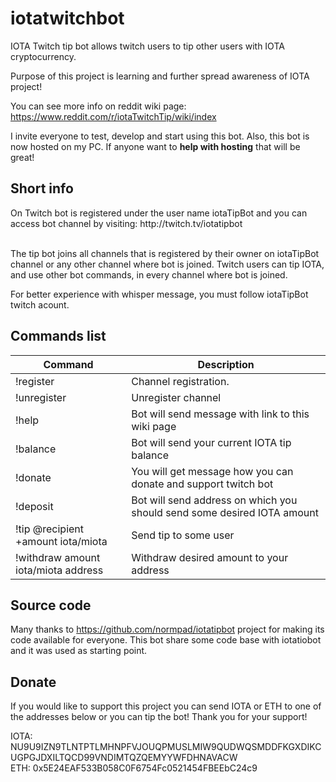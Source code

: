 # iotatwitchbot
IOTA Twitch tip bot allows twitch users to tip other users with IOTA cryptocurrency.

Purpose of this project is learning and further spread awareness of IOTA project!

You can see more info on reddit wiki page: https://www.reddit.com/r/iotaTwitchTip/wiki/index

I invite everyone to test, develop and start using this bot.
Also, this bot is now hosted on my PC. If anyone want to <b>help with hosting</b> that will be great!

<h2>Short info</h2>
On Twitch bot is registered under the user name iotaTipBot and you can access bot channel by visiting: http://twitch.tv/iotatipbot

<br/>The tip bot joins all channels that is registered by their owner on iotaTipBot channel or any other channel where bot is joined. Twitch users can tip IOTA, and use other bot commands, in every channel where bot is joined.

For better experience with whisper message, you must follow iotaTipBot twitch acount.

<h2>Commands list</h2>
<table>
<thead>
    <th><b>Command</b></th>
    <th><b>Description</b></th>
</thead>
    <tr>
        <td>!register</td>	
        <td>Channel registration.</td>
    </tr>
    <tr>
        <td>!unregister</td>	
        <td>Unregister channel</td>
    </tr>
     <tr>
         <td>!help</td>
         <td>Bot will send message with link to this wiki page</td>
    </tr>
    <tr>
         <td>!balance</td>
         <td>Bot will send your current IOTA tip balance</td>
    </tr>
    <tr>
         <td>!donate</td>
         <td>You will get message how you can donate and support twitch bot</td>
    </tr>
    <tr>
         <td>!deposit</td>
         <td>Bot will send address on which you should send some desired IOTA amount</td>
    </tr>
    <tr>
         <td>!tip @recipient +amount iota/miota</td>
         <td>Send tip to some user</td>
    </tr>
    <tr>
         <td>!withdraw amount iota/miota address</td>
         <td>Withdraw desired amount to your address</td>
    </tr>
</table>

<h2>Source code</h2>

Many thanks to https://github.com/normpad/iotatipbot project for making its code available for everyone. This bot share some code base with iotatiobot and it was used as starting point.

<h2>Donate</h2>

If you would like to support this project you can send IOTA or ETH to one of the addresses below or you can tip the bot! Thank you for your support!

IOTA: NU9U9IZN9TLNTPTLMHNPFVJOUQPMUSLMIW9QUDWQSMDDFKGXDIKCUGPGJDXILTQCD99VNDIMTQZQEMYYWFDHNAVACW<br/>
ETH: 0x5E24EAF533B058C0F6754Fc0521454FBEEbC24c9
